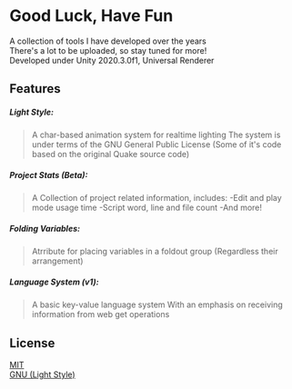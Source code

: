 # Good Luck, Have Fun
A collection of tools I have developed over the years <br/>
There's a lot to be uploaded, so stay tuned for more! <br/>
Developed under Unity 2020.3.0f1, Universal Renderer

## Features

##### Light Style:
>A char-based animation system for realtime lighting
The system is under terms of the GNU General Public License
(Some of it's code based on the original Quake source code)

##### Project Stats (Beta): 
>A Collection of project related information, includes:
-Edit and play mode usage time
-Script word, line and file count
-And more!

##### Folding Variables:
>Atrribute for placing variables in a foldout group
(Regardless their arrangement)

##### Language System (v1): 
>A basic key-value language system 
With an emphasis on receiving information from web get operations

## License
[MIT](https://github.com/StaviRare/Open-Source/blob/main/LICENSE) <br/>
[GNU (Light Style)](https://github.com/id-Software/Quake/blob/bf4ac424ce754894ac8f1dae6a3981954bc9852d/gnu.txt)